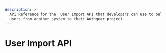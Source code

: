 ```yaml
---
description: >-
  API Reference for the  User Import API that developers can use to bulk import
  users from another system to their Authgear project.
---
```


# User Import API

